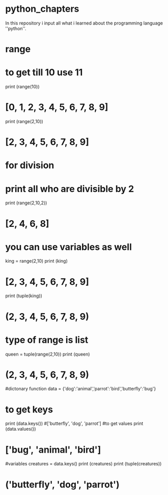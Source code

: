 # python_chapters
In this repository i input all what i learned about the programming language ''python''.

# range
# to get till 10 use 11
print (range(10))
# [0, 1, 2, 3, 4, 5, 6, 7, 8, 9]
print (range(2,10))
# [2, 3, 4, 5, 6, 7, 8, 9]
# for division
# print all who are divisible by 2
print (range(2,10,2))
# [2, 4, 6, 8]

# you can use variables as well
king = range(2,10)
print (king)
# [2, 3, 4, 5, 6, 7, 8, 9]
print (tuple(king))
# (2, 3, 4, 5, 6, 7, 8, 9)

# type of range is list
queen = tuple(range(2,10))
print (queen)
# (2, 3, 4, 5, 6, 7, 8, 9)

#dictonary function
data = {'dog':'animal','parrot':'bird','butterfly':'bug'}
# to get keys
print (data.keys())
#['butterfly', 'dog', 'parrot']
#to get values
print (data.values())
# ['bug', 'animal', 'bird']

#variables
creatures = data.keys()
print (creatures)
print (tuple(creatures))
# ('butterfly', 'dog', 'parrot')

